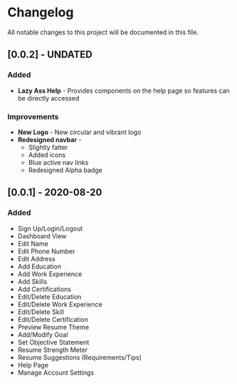 # Changelog

All notable changes to this project will be documented in this file.

## [0.0.2] - UNDATED

### Added

-   **Lazy Ass Help** - Provides components on the help page so features can be directly accessed

### Improvements

-   **New Logo** - New circular and vibrant logo
-   **Redesigned navbar** -
    -   Slightly fatter
    -   Added icons
    -   Blue active nav links
    -   Redesigned Alpha badge

## [0.0.1] - 2020-08-20

### Added

-   Sign Up/Login/Logout
-   Dashboard View
-   Edit Name
-   Edit Phone Number
-   Edit Address
-   Add Education
-   Add Work Experience
-   Add Skills
-   Add Certifications
-   Edit/Delete Education
-   Edit/Delete Work Experience
-   Edit/Delete Skill
-   Edit/Delete Certification
-   Preview Resume Theme
-   Add/Modify Goal
-   Set Objective Statement
-   Resume Strength Meter
-   Resume Suggestions (Requirements/Tips)
-   Help Page
-   Manage Account Settings
